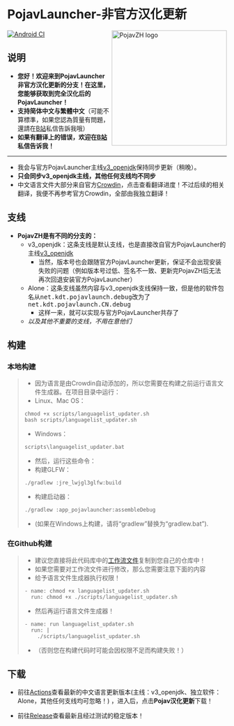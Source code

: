 # PojavLauncher-非官方汉化更新
<img src="https://github.com/HopiHopy/PojavZH/blob/v3_openjdk/PojavZH.png" align="right" width="264" height="264" alt="PojavZH logo">

[![Android CI](https://github.com/HopiHopy/PojavZH/actions/workflows/android.yml/badge.svg)](https://github.com/HopiHopy/PojavZH/actions/workflows/android.yml)
## 说明
* **您好！欢迎来到PojavLauncher非官方汉化更新的分支！在这里，您能够获取到完全汉化后的PojavLauncher！**  
* **支持简体中文与繁體中文**（可能不算標準，如果您認為質量有問題，還請在[B站](https://space.bilibili.com/2008204513)私信告訴我哦）  
* **如果有翻译上的错误，欢迎在[B站](https://space.bilibili.com/2008204513)私信告诉我！**
***
* 我会与官方PojavLauncher主线[v3_openjdk](https://github.com/PojavLauncherTeam/PojavLauncher/tree/v3_openjdk)保持同步更新（稍晚）。  
* **只会同步v3_openjdk主线，其他任何支线均不同步**  
* 中文语言文件大部分来自官方[Crowdin](https://crowdin.com/project/pojavlauncher/zh-ZH)，点击查看翻译进度！不过后续的相关翻译，我便不再参考官方Crowdin，全部由我独立翻译！ 
## 支线
* **PojavZH是有不同的分支的：**  
  - v3_openjdk：这条支线是默认支线，也是直接改自官方PojavLauncher的主线[v3_openjdk](https://github.com/PojavLauncherTeam/PojavLauncher/tree/v3_openjdk)
    - 当然，版本号也会跟随官方PojavLauncher更新，保证不会出现安装失败的问题（例如版本号过低、签名不一致、更新完PojavZH后无法再次回退安装官方PojavLauncher）
  - Alone：这条支线虽然内容与v3_openjdk支线保持一致，但是他的软件包名从<kbd>net.kdt.pojavlaunch.debug</kbd>改为了<kbd>net.kdt.pojavlaunch.CN.debug</kbd>  
    - 这样一来，就可以实现与官方PojavLauncher共存了
  - _以及其他不重要的支线，不用在意他们_

## 构建
### 本地构建
> * 因为语言是由Crowdin自动添加的，所以您需要在构建之前运行语言文件生成器。在项目目录中运行：  
> * Linux、Mac OS：  
> ```
> chmod +x scripts/languagelist_updater.sh
> bash scripts/languagelist_updater.sh
> ```
> * Windows：  
> ```
> scripts\languagelist_updater.bat
> ```
> * 然后，运行这些命令：
> * 构建GLFW：  
> ```
> ./gradlew :jre_lwjgl3glfw:build
> ```       
> * 构建启动器：  
> ```
> ./gradlew :app_pojavlauncher:assembleDebug
> ```
> * (如果在Windows上构建，请将“gradlew”替换为“gradlew.bat”).
### 在Github构建
> * 建议您直接将此代码库中的[工作流文件](https://github.com/HopiHopy/PojavZH/blob/v3_openjdk/.github/workflows/android.yml)复制到您自己的仓库中！  
> * 如果您需要对工作流文件进行修改，那么您需要注意下面的内容
> * 给予语言文件生成器执行权限！
> ```
> - name: chmod +x languagelist_updater.sh
>   run: chmod +x ./scripts/languagelist_updater.sh
> ```
> * 然后再运行语言文件生成器！
> ```
> - name: run languagelist_updater.sh
>   run: |
>     ./scripts/languagelist_updater.sh
> ```
> * （否则您在构建代码时可能会因权限不足而构建失败！）

## 下载
- 前往[Actions](https://github.com/HopiHopy/PojavZH/actions)查看最新的中文语言更新版本(主线：v3_openjdk、独立软件：Alone，其他任何支线均可忽略！)
，进入后，点击**Pojav汉化更新**下载！

- 前往[Release](https://github.com/HopiHopy/PojavZH/releases)查看最新且经过测试的稳定版本！
